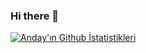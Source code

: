 ### Hi there 👋

[![Anday'ın Github İstatistikleri](https://github-readme-stats.vercel.app/api?username=Anday99)](https://github.com/Anday99/github-readme-stats)
